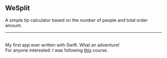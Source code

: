 <h2>WeSplit</h2>
<p>A simple tip calculator based on the number of people and total order amount.</p>
<hr/><br/>
My first app ever written with Swift. What an adventure! <br/>
For anyone interested: I was following <a href="https://www.hackingwithswift.com/100/swiftui/16">this</a> course.
